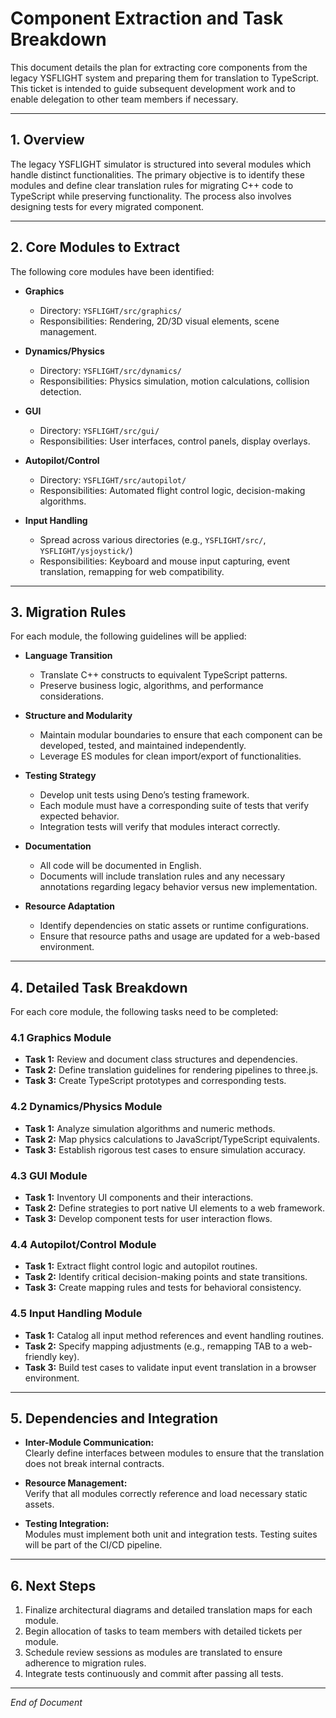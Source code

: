 # Component Extraction and Task Breakdown

This document details the plan for extracting core components from the legacy YSFLIGHT system and preparing them for translation to TypeScript. This ticket is intended to guide subsequent development work and to enable delegation to other team members if necessary.

---

## 1. Overview

The legacy YSFLIGHT simulator is structured into several modules which handle distinct functionalities. The primary objective is to identify these modules and define clear translation rules for migrating C++ code to TypeScript while preserving functionality. The process also involves designing tests for every migrated component.

---

## 2. Core Modules to Extract

The following core modules have been identified:

- **Graphics**  
  - Directory: `YSFLIGHT/src/graphics/`  
  - Responsibilities: Rendering, 2D/3D visual elements, scene management.
  
- **Dynamics/Physics**  
  - Directory: `YSFLIGHT/src/dynamics/`  
  - Responsibilities: Physics simulation, motion calculations, collision detection.
  
- **GUI**  
  - Directory: `YSFLIGHT/src/gui/`  
  - Responsibilities: User interfaces, control panels, display overlays.
  
- **Autopilot/Control**  
  - Directory: `YSFLIGHT/src/autopilot/`  
  - Responsibilities: Automated flight control logic, decision-making algorithms.
  
- **Input Handling**  
  - Spread across various directories (e.g., `YSFLIGHT/src/`, `YSFLIGHT/ysjoystick/`)  
  - Responsibilities: Keyboard and mouse input capturing, event translation, remapping for web compatibility.

---

## 3. Migration Rules

For each module, the following guidelines will be applied:

- **Language Transition**  
  - Translate C++ constructs to equivalent TypeScript patterns.
  - Preserve business logic, algorithms, and performance considerations.
  
- **Structure and Modularity**  
  - Maintain modular boundaries to ensure that each component can be developed, tested, and maintained independently.
  - Leverage ES modules for clean import/export of functionalities.
  
- **Testing Strategy**  
  - Develop unit tests using Deno’s testing framework.
  - Each module must have a corresponding suite of tests that verify expected behavior.
  - Integration tests will verify that modules interact correctly.
  
- **Documentation**  
  - All code will be documented in English.
  - Documents will include translation rules and any necessary annotations regarding legacy behavior versus new implementation.
  
- **Resource Adaptation**  
  - Identify dependencies on static assets or runtime configurations.
  - Ensure that resource paths and usage are updated for a web-based environment.

---

## 4. Detailed Task Breakdown

For each core module, the following tasks need to be completed:

### 4.1 Graphics Module
- **Task 1:** Review and document class structures and dependencies.
- **Task 2:** Define translation guidelines for rendering pipelines to three.js.
- **Task 3:** Create TypeScript prototypes and corresponding tests.

### 4.2 Dynamics/Physics Module
- **Task 1:** Analyze simulation algorithms and numeric methods.
- **Task 2:** Map physics calculations to JavaScript/TypeScript equivalents.
- **Task 3:** Establish rigorous test cases to ensure simulation accuracy.

### 4.3 GUI Module
- **Task 1:** Inventory UI components and their interactions.
- **Task 2:** Define strategies to port native UI elements to a web framework.
- **Task 3:** Develop component tests for user interaction flows.

### 4.4 Autopilot/Control Module
- **Task 1:** Extract flight control logic and autopilot routines.
- **Task 2:** Identify critical decision-making points and state transitions.
- **Task 3:** Create mapping rules and tests for behavioral consistency.

### 4.5 Input Handling Module
- **Task 1:** Catalog all input method references and event handling routines.
- **Task 2:** Specify mapping adjustments (e.g., remapping TAB to a web-friendly key).
- **Task 3:** Build test cases to validate input event translation in a browser environment.

---

## 5. Dependencies and Integration

- **Inter-Module Communication:**  
  Clearly define interfaces between modules to ensure that the translation does not break internal contracts.
  
- **Resource Management:**  
  Verify that all modules correctly reference and load necessary static assets.
  
- **Testing Integration:**  
  Modules must implement both unit and integration tests. Testing suites will be part of the CI/CD pipeline.

---

## 6. Next Steps

1. Finalize architectural diagrams and detailed translation maps for each module.
2. Begin allocation of tasks to team members with detailed tickets per module.
3. Schedule review sessions as modules are translated to ensure adherence to migration rules.
4. Integrate tests continuously and commit after passing all tests.

---

*End of Document*